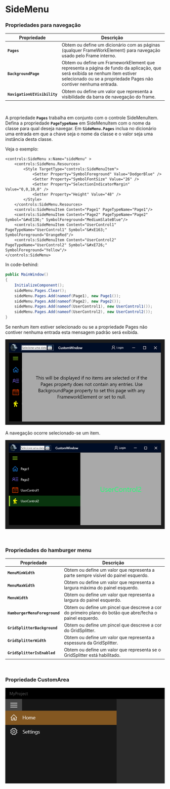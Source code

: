 ﻿# **SideMenu**



### Propriedades para navegação

Propriedade | Descrição
----- | -----
**`Pages`** | Obtem ou define um dicionário com as páginas (qualquer FrameWorkElement) para navegação usado pelo Frame interno. 
**`BackgroundPage`** | Obtem ou define um FrameworkElement que representa a página de fundo da aplicação, que será exibida se nenhum item estiver selecionado ou se a propriedade Pages não contiver nenhuma entrada.
**`NavigationUIVisibility`** | Obtem ou define um valor que representa a visibilidade da barra de navegação do frame.

<br/>

A propriedade **`Pages`** trabalha em conjunto com o controle SideMenuItem. 
Defina a propriedade **`PageTypeName`** em SideMenuItem com o nome da classe para qual deseja navegar.
Em **`SideMenu.Pages`** inclua no dicionário uma entrada em que a chave seja o nome da classe e o valor seja uma 
instância desta classe.

Veja o exemplo:

~~~~
<controls:SideMenu x:Name="sideMenu" >
    <controls:SideMenu.Resources>
        <Style TargetType="controls:SideMenuItem">
            <Setter Property="SymbolForeground" Value="DodgerBlue" />
            <Setter Property="SymbolFontSize" Value="26" />
            <Setter Property="SelectionIndicatorMargin" Value="0,0,10,0" />
            <Setter Property="Height" Value="48" />
        </Style>
    </controls:SideMenu.Resources>
    <controls:SideMenuItem Content="Page1" PageTypeName="Page1"/>
    <controls:SideMenuItem Content="Page2" PageTypeName="Page2" Symbol="&#xE136;" SymbolForeground="MediumSlateBlue"/>
    <controls:SideMenuItem Content="UserControl1" PageTypeName="UserControl1" Symbol="&#xE163;" SymbolForeground="OrangeRed"/>
    <controls:SideMenuItem Content="UserControl2" PageTypeName="UserControl2" Symbol="&#xE726;" SymbolForeground="Yellow"/>
</controls:SideMenu>
~~~~

In code-behind:

~~~~c#
public MainWindow()
{
    InitializeComponent();
    sideMenu.Pages.Clear();
    sideMenu.Pages.Add(nameof(Page1), new Page1());
    sideMenu.Pages.Add(nameof(Page2), new Page2());
    sideMenu.Pages.Add(nameof(UserControl1), new UserControl1());
    sideMenu.Pages.Add(nameof(UserControl2), new UserControl2());
}
~~~~

Se nenhum item estiver selecionado ou se a propriedade Pages não contiver nenhuma entrada esta mensagem padrão será exibida.

![SideMenu sample](/Wpf.Net6.Kit/Docs/Assets/SideMenu/SideMenu_NoItemSelected_message.png?raw=true)

A navegação ocorre selecionado-se um item.

![SideMenu sample](/Wpf.Net6.Kit/Docs/Assets/SideMenu/SideMenu_ItemSelected.png?raw=true)

<br/>

### Propriedades do hamburger menu

Propriedade | Descrição
----- | -----
**`MenuMinWidth`** | Obtem ou define um valor que representa a parte sempre visível do painel esquerdo.
**`MenuMaxWidth`** | Obtem ou define um valor que representa a largura máxima do painel esquerdo.
**`MenuWidth`** | Obtem ou define um valor que representa a largura do painel esquerdo.
**`HamburgerMenuForeground`** | Obtem ou define um pincel que descreve a cor do primeiro plano do botão que abre/fecha o painel esquerdo.
**`GridSplitterBackground`** | Obtem ou define um pincel que descreve a cor do GridSplitter.
**`GridSplitterWidth`** | Obtem ou define um valor que representa a espessura da GridSplitter.
**`GridSplitterIsEnabled`** | Obtem ou define um valor que representa se o GridSplitter está habilitado.

<br/>

### Propriedade CustomArea


![SideMenu sample](/Wpf.Net6.Kit/Docs/Assets/SideMenu/SideMenu.png?raw=true)


